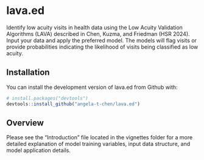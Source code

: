 
<!-- README.md is generated from README.Rmd. Please edit that file -->

# lava.ed

<!-- badges: start -->
<!-- badges: end -->

Identify low acuity visits in health data using the Low Acuity
Validation Algorithms (LAVA) described in Chen, Kuzma, and Friedman (HSR
2024). Input your data and apply the preferred model. The models will
flag visits or provide probabilities indicating the likelihood of visits
being classified as low acuity.

## Installation

You can install the development version of lava.ed from Github with:

``` r
# install.packages("devtools")
devtools::install_github("angela-t-chen/lava.ed")
```

## Overview

Please see the “Introduction” file located in the vignettes folder for a
more detailed explanation of model training variables, input data
structure, and model application details.
